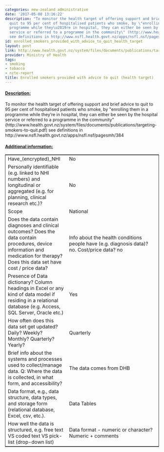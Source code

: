 ```yaml
---
categories: new-zealand administrative
date: '2017-05-08 13:16:22'
description: "To monitor the health target of offering support and brief advice to
  quit to 95 per cent of hospitalised patients who smoke, by \"enrolling them in a
  programme while they\u2019re in hospital, they can either be seen by the hospital
  service or referred to a programme in the community\" (http://www.health.govt.nz/system/files/documents/publications/targeting-smokers-to-quit.pdf)
  see definitions in http://www.nsfl.health.govt.nz/apps/nsfl.nsf/pagesmh/384"
id: enrolled_smokers_provided_with_advice_to_quit_health_target
layout: post
link: http://www.health.govt.nz/system/files/documents/publications/targeting-smokers-to-quit.pdf
provider: Ministry of Health
tags:
- smoking
- tobacco
- nzte-report
title: Enrolled smokers provided with advice to quit (health target)
---
```



 <h4> <u>Description:</u> </h4>
To monitor the health target of offering support and brief advice to quit to 95 per cent of hospitalised patients who smoke, by "enrolling them in a programme while they’re in hospital, they can either be seen by the hospital service or referred to a programme in the community" (http://www.health.govt.nz/system/files/documents/publications/targeting-smokers-to-quit.pdf) see definitions in http://www.nsfl.health.govt.nz/apps/nsfl.nsf/pagesmh/384
 <h4> <u>Additional information:</u> </h4>
 <table style="border: 1px solid">
 <tr> <td width="40%">Have_(encrypted)_NHI</td> <td>No</td> </tr>
 <tr> <td width="40%">Personally identifiable (e.g. linked to NHI numbers) and longitudinal or aggregated (e.g. for planning, clinical research etc.)?</td> <td>No</td> </tr>
 <tr> <td width="40%">Scope</td> <td>National</td> </tr>
 <tr> <td width="40%">Does the data contain diagnoses and clinical outcomes?
Does the data contain procedures, device information and medication for therapy?
Does this data set have cost / price data?</td> <td>Info about the health conditions people have (e.g. diagnosis data)? no. Cost/price data? no</td> </tr>
 <tr> <td width="40%">Presence of Data dictionary? Column headings in Excel or any kind of data model if residing in a relational database (e.g. Access, SQL Server, Oracle etc.) </td> <td>Yes</td> </tr>
 <tr> <td width="40%">How often does this data set get updated? Daily? Weekly? Monthly? Quarterly? Yearly?</td> <td>Quarterly</td> </tr>
 <tr> <td width="40%">Brief info about the systems and processes used to collect/manage data. Q: Where the data is collected, in what form, and accessibility?</td> <td>The data comes from DHB</td> </tr>
 <tr> <td width="40%">Data format, e.g., data structure, data types, and storage form (relational database, Excel, csv, etc.).</td> <td>Data Tables</td> </tr>
 <tr> <td width="40%">How well the data is structured, e.g. free text VS coded text VS pick-list (drop-down list)</td> <td>Data format - numeric or character? Numeric + comments</td> </tr>
 </table>
